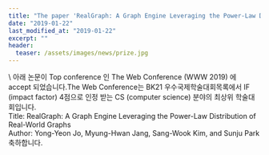 ```yaml
---
title: "The paper 'RealGraph: A Graph Engine Leveraging the Power-Law Distribution of Real-World Graphs' has been accepted in WWW 2019"
date: "2019-01-22"
last_modified_at: "2019-01-22"
excerpt: ""
header:
  teaser: /assets/images/news/prize.jpg
---
```

\\
아래 논문이 Top conference 인 The Web Conference (WWW 2019) 에 accept 되었습니다.The Web Conference는 BK21 우수국제학술대회목록에서 IF (impact factor) 4점으로 인정 받는 CS (computer science) 분야의 최상위 학술대회입니다.<br>Title: RealGraph: A Graph Engine Leveraging the Power-Law Distribution of Real-World Graphs<br>Author: Yong-Yeon Jo, Myung-Hwan Jang, Sang-Wook Kim, and Sunju Park<br>축하합니다.